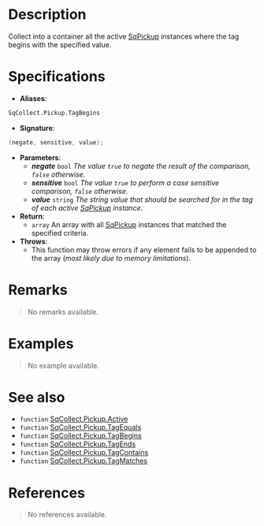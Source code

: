 # Description

Collect into a container all the active [SqPickup](Class.SqPickup) instances where the tag begins with the specified value.

# Specifications

* **Aliases**:
```D
SqCollect.Pickup.TagBegins
```
* **Signature**:
```D
(negate, sensitive, value);
```
* **Parameters**:
	* **_negate_** `bool` *The value `true` to negate the result of the comparison, `false` otherwise.*
	* **_sensitive_** `bool` *The value `true` to perform a case sensitive comparison, `false` otherwise.*
	* **_value_** `string` *The string value that should be searched for in the tag of each active [SqPickup](Class.SqPickup) instance.*
* **Return**:
	* `array` An array with all [SqPickup](Class.SqPickup) instances that matched the specified criteria.
* **Throws**:
	* This function may throw errors if any element fails to be appended to the array (*most likely due to memory limitations*).

# Remarks

> No remarks available.

# Examples

> No example available.

# See also

* `function` [SqCollect.Pickup.Active](Function.SqCollect.Pickup.Active)
* `function` [SqCollect.Pickup.TagEquals](Function.SqCollect.Pickup.TagEquals)
* `function` [SqCollect.Pickup.TagBegins](Function.SqCollect.Pickup.TagBegins)
* `function` [SqCollect.Pickup.TagEnds](Function.SqCollect.Pickup.TagEnds)
* `function` [SqCollect.Pickup.TagContains](Function.SqCollect.Pickup.TagContains)
* `function` [SqCollect.Pickup.TagMatches](Function.SqCollect.Pickup.TagMatches)

# References

> No references available.
